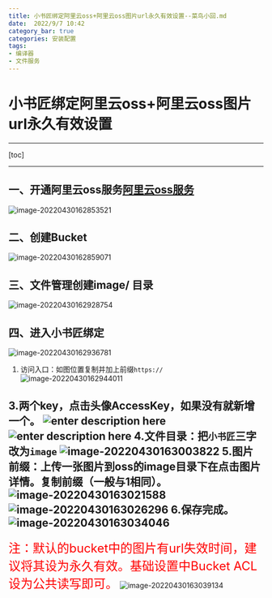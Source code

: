 ```yaml
---
title: 小书匠绑定阿里云oss+阿里云oss图片url永久有效设置--菜鸟小回.md
date:  2022/9/7 10:42
category_bar: true
categories: 安装配置
tags:
- 编译器
- 文件服务
---
```

# 小书匠绑定阿里云oss+阿里云oss图片url永久有效设置

---

[toc]

---

## 一、开通阿里云oss服务[阿里云oss服务](https://www.aliyun.com/minisite/goods?userCode=e3v6m6yo)
![image-20220430162853521](https://img-1256282866.cos.ap-beijing.myqcloud.com/image-20220430162853521.png)
## 二、创建Bucket
![image-20220430162859071](https://img-1256282866.cos.ap-beijing.myqcloud.com/image-20220430162859071.png)
## 三、文件管理创建image/ 目录
![image-20220430162928754](https://img-1256282866.cos.ap-beijing.myqcloud.com/image-20220430162928754.png)
## 四、进入小书匠绑定
![image-20220430162936781](https://img-1256282866.cos.ap-beijing.myqcloud.com/image-20220430162936781.png)
1. 访问入口：如图位置复制并加上前缀`https://`
  ![image-20220430162944011](https://img-1256282866.cos.ap-beijing.myqcloud.com/image-20220430162944011.png)

  3.两个key，点击头像AccessKey，如果没有就新增一个。
  ![enter description here](https://img-1256282866.cos.ap-beijing.myqcloud.com/aHR0cHM6Ly94c2otaW1nLm9zcy1jbi1iZWlqaW5nLmFsaXl1bmNzLmNvbS9pbWFnZS8xNTg0ODY1NjY3MTc1LnBuZw.png)![enter description here](https://img-1256282866.cos.ap-beijing.myqcloud.com/aHR0cHM6Ly94c2otaW1nLm9zcy1jbi1iZWlqaW5nLmFsaXl1bmNzLmNvbS9pbWFnZS8xNTg0ODY1NzQ4OTUyLnBuZw.png)
  4.文件目录：把`小书匠`三字改为`image`
  ![image-20220430163003822](https://img-1256282866.cos.ap-beijing.myqcloud.com/image-20220430163003822.png)
  5.图片前缀：上传一张图片到oss的image目录下在点击图片详情。复制前缀（一般与1相同）。
  ![image-20220430163021588](https://img-1256282866.cos.ap-beijing.myqcloud.com/image-20220430163021588.png)
  ![image-20220430163026296](https://img-1256282866.cos.ap-beijing.myqcloud.com/image-20220430163026296.png)
  6.保存完成。
  ![image-20220430163034046](https://img-1256282866.cos.ap-beijing.myqcloud.com/image-20220430163034046.png)
---

<font color=red size=5> 注：默认的bucket中的图片有url失效时间，建议将其设为永久有效。基础设置中Bucket ACL设为公共读写即可。</font>
![image-20220430163039134](https://img-1256282866.cos.ap-beijing.myqcloud.com/image-20220430163039134.png)
